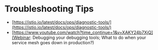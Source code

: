 
# Troubleshooting Tips

* [https://istio.io/latest/docs/ops/diagnostic-tools/](https://istio.io/latest/docs/ops/diagnostic-tools/)
* [https://www.youtube.com/watch?time_continue=1&v=XAKY24b7XjQ](Webinar: Debugging your debugging tools; What to do when your service mesh goes down in production?)

